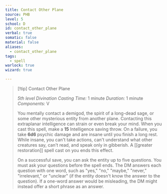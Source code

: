 ```yaml
---
title: Contact Other Plane
source: PHB
level: 5
school: D
id: contact_other_plane
verbal: true
somatic: false
material: false
aliases:
  - contact_other_plane
tags:
  - spell
warlock: true
wizard: true

---
```

>[!tip] Contact Other Plane
>
> *5th level Divination*
> *Casting Time:* 1 minute
> *Duration:* 1 minute
> *Components:* V
>
>You mentally contact a demigod, the spirit of a long-dead sage, or some other mysterious entity from another plane. Contacting this extraplanar intelligence can strain or even break your mind. When you cast this spell, make a **15** Intelligence saving throw. On a failure, you take **6d6** psychic damage and are insane until you finish a long rest. While insane, you can't take actions, can't understand what other creatures say, can't read, and speak only in gibberish. A [[greater restoration]] spell cast on you ends this effect.
>
>On a successful save, you can ask the entity up to five questions. You must ask your questions before the spell ends. The DM answers each question with one word, such as "yes," "no," "maybe," "never," "irrelevant," or "unclear" (if the entity doesn't know the answer to the question). If a one-word answer would be misleading, the DM might instead offer a short phrase as an answer.
>

